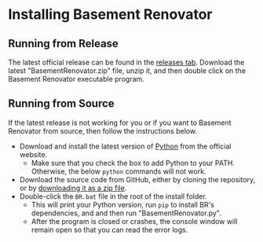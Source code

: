 # Installing Basement Renovator

## Running from Release

The latest official release can be found in the [releases tab](https://github.com/Tempus/Basement-Renovator/releases). Download the latest "BasementRenovator.zip" file, unzip it, and then double click on the Basement Renovator executable program.

## Running from Source

If the latest release is not working for you or if you want to Basement Renovator from source, then follow the instructions below.

- Download and install the latest version of [Python](https://www.python.org/downloads/) from the official website.
  - Make sure that you check the box to add Python to your PATH. Otherwise, the below `python` commands will not work.
- Download the source code from GitHub, either by cloning the repository, or by [downloading it as a zip file](https://github.com/Basement-Renovator/Basement-Renovator/archive/refs/heads/main.zip).
- Double-click the `BR.bat` file in the root of the install folder.
  - This will print your Python version, run `pip` to install BR's dependencies, and and then run "BasementRenovator.py".
  - After the program is closed or crashes, the console window will remain open so that you can read the error logs.
